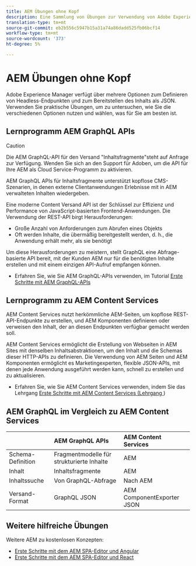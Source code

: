 ```yaml
---
title: AEM Übungen ohne Kopf
description: Eine Sammlung von Übungen zur Verwendung von Adobe Experience Manager als Headless-CMS.
translation-type: tm+mt
source-git-commit: eb2b556c5947b15a31a74a86dadd525fb06bcf14
workflow-type: tm+mt
source-wordcount: '373'
ht-degree: 5%

---
```



# AEM Übungen ohne Kopf

Adobe Experience Manager verfügt über mehrere Optionen zum Definieren von Headless-Endpunkten und zum Bereitstellen des Inhalts als JSON. Verwenden Sie praktische Übungen, um zu untersuchen, wie Sie die verschiedenen Optionen nutzen und wählen, was für Sie am besten ist.

## Lernprogramm AEM GraphQL APIs

>[!CAUTION]
>
> Die AEM GraphQL-API für den Versand &quot;Inhaltsfragmente&quot;steht auf Anfrage zur Verfügung.
> Wenden Sie sich an den Support für Adoben, um die API für Ihre AEM als Cloud Service-Programm zu aktivieren.

AEM GraphQL APIs für Inhaltsfragmente
unterstützt kopflose CMS-Szenarien, in denen externe Clientanwendungen Erlebnisse mit in AEM verwalteten Inhalten wiedergeben.

Eine moderne Content Versand API ist der Schlüssel zur Effizienz und Performance von JavaScript-basierten Frontend-Anwendungen. Die Verwendung der REST-API birgt Herausforderungen:

* Große Anzahl von Anforderungen zum Abrufen eines Objekts
* Oft werden Inhalte, die übermäßig bereitgestellt werden, d. h., die Anwendung erhält mehr, als sie benötigt

Um diese Herausforderungen zu meistern, stellt GraphQL eine Abfrage-basierte API bereit, mit der Kunden AEM nur für die benötigten Inhalte erstellen und mit einem einzigen API-Aufruf empfangen können.

* Erfahren Sie, wie Sie AEM GraphQL-APIs verwenden, im Tutorial [Erste Schritte mit AEM GraphQL-APIs](./graphql/overview.md)

## Lernprogramm zu AEM Content Services

AEM Content Services nutzt herkömmliche AEM-Seiten, um kopflose REST-API-Endpunkte zu erstellen, und AEM Komponenten definieren oder verweisen den Inhalt, der an diesen Endpunkten verfügbar gemacht werden soll.

AEM Content Services ermöglicht die Erstellung von Webseiten in AEM Sites mit denselben Inhaltsabstraktionen, um den Inhalt und die Schemas dieser HTTP-APIs zu definieren. Die Verwendung von AEM Seiten und AEM Komponenten ermöglicht es Marketingexperten, flexible JSON-APIs, mit denen jede Anwendung ausgeführt werden kann, schnell zu erstellen und zu aktualisieren.

* Erfahren Sie, wie Sie AEM Content Services verwenden, indem Sie das Lehrgang [Erste Schritte mit AEM Content Services (Lehrgang ](./content-services/overview.md))

## AEM GraphQL im Vergleich zu AEM Content Services

|  | AEM GraphQL APIs | AEM Content Services |
|--------------------------------|:-----------------|:---------------------|
| Schema-Definition | Fragmentmodelle für strukturierte Inhalte | AEM |
| Inhalt | Inhaltsfragmente | AEM |
| Inhaltssuche | Von GraphQL-Abfrage | Nach AEM |
| Versand-Format | GraphQL JSON | AEM ComponentExporter JSON |

## Weitere hilfreiche Übungen

Weitere AEM zu kostenlosen Konzepten:

* [Erste Schritte mit dem AEM SPA-Editor und Angular](https://experienceleague.adobe.com/docs/experience-manager-learn/spa-angular-tutorial/overview.html)
* [Erste Schritte mit dem AEM SPA-Editor und React](https://experienceleague.adobe.com/docs/experience-manager-learn/spa-react-tutorial/overview.html)